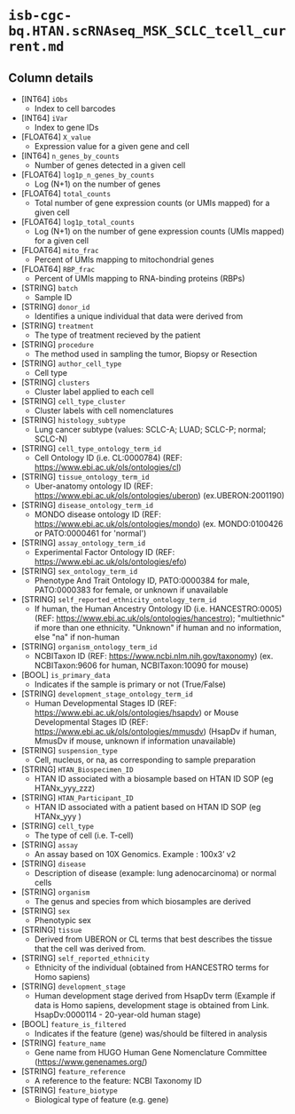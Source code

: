 # `isb-cgc-bq.HTAN.scRNAseq_MSK_SCLC_tcell_current.md`

## Column details

* [INT64]    `iObs`
  - Index to cell barcodes
* [INT64]    `iVar`
  - Index to gene IDs
* [FLOAT64]    `X_value`
  - Expression value for a given gene and cell
* [INT64]    `n_genes_by_counts`
  - Number of genes detected in a given cell
* [FLOAT64]    `log1p_n_genes_by_counts`
  - Log (N+1) on the number of genes
* [FLOAT64]    `total_counts`
  - Total number of gene expression counts (or UMIs mapped) for a given cell
* [FLOAT64]    `log1p_total_counts`
  - Log (N+1) on the number of gene expression counts (UMIs mapped) for a given cell
* [FLOAT64]    `mito_frac`
  - Percent of UMIs mapping to mitochondrial genes
* [FLOAT64]    `RBP_frac`
  - Percent of UMIs mapping to RNA-binding proteins (RBPs)
* [STRING]    `batch`
  - Sample ID
* [STRING]    `donor_id`
  - Identifies a unique individual that data were derived from
* [STRING]    `treatment`
  - The type of treatment recieved by the patient
* [STRING]    `procedure`
  - The method used in sampling the tumor, Biopsy or Resection
* [STRING]    `author_cell_type`
  - Cell type
* [STRING]    `clusters`
  - Cluster label applied to each cell
* [STRING]    `cell_type_cluster`
  - Cluster labels with cell nomenclatures
* [STRING]    `histology_subtype`
  - Lung cancer subtype (values: SCLC-A; LUAD; SCLC-P; normal; SCLC-N)
* [STRING]    `cell_type_ontology_term_id`
  - Cell Ontology ID (i.e. CL:0000784)  (REF: https://www.ebi.ac.uk/ols/ontologies/cl)
* [STRING]    `tissue_ontology_term_id`
  - Uber-anatomy ontology ID (REF: https://www.ebi.ac.uk/ols/ontologies/uberon) (ex.UBERON:2001190)
* [STRING]    `disease_ontology_term_id`
  - MONDO disease ontology ID (REF: https://www.ebi.ac.uk/ols/ontologies/mondo) (ex. MONDO:0100426 or PATO:0000461 for 'normal')
* [STRING]    `assay_ontology_term_id`
  - Experimental Factor Ontology ID (REF: https://www.ebi.ac.uk/ols/ontologies/efo)
* [STRING]    `sex_ontology_term_id`
  - Phenotype And Trait Ontology ID, PATO:0000384 for male, PATO:0000383 for female, or unknown if unavailable
* [STRING]    `self_reported_ethnicity_ontology_term_id`
  - If human, the Human Ancestry Ontology ID (i.e. HANCESTRO:0005) (REF: https://www.ebi.ac.uk/ols/ontologies/hancestro); "multiethnic" if more than one ethnicity. "Unknown" if human and no information, else "na" if non-human
* [STRING]    `organism_ontology_term_id`
  - NCBITaxon ID (REF: https://www.ncbi.nlm.nih.gov/taxonomy) (ex. NCBITaxon:9606 for human, NCBITaxon:10090 for mouse)
* [BOOL]    `is_primary_data`
  - Indicates if the sample is primary or not (True/False)
* [STRING]    `development_stage_ontology_term_id`
  - Human Developmental Stages ID (REF: https://www.ebi.ac.uk/ols/ontologies/hsapdv) or Mouse Developmental Stages ID (REF: https://www.ebi.ac.uk/ols/ontologies/mmusdv) (HsapDv if human, MmusDv if mouse, unknown if information unavailable)
* [STRING]    `suspension_type`
  - Cell, nucleus, or na, as corresponding to sample preparation
* [STRING]    `HTAN_Biospecimen_ID`
  - HTAN ID associated with a biosample based on HTAN ID SOP (eg HTANx_yyy_zzz)
* [STRING]    `HTAN_Participant_ID`
  - HTAN ID associated with a patient based on HTAN ID SOP (eg HTANx_yyy )
* [STRING]    `cell_type`
  - The type of cell (i.e. T-cell)
* [STRING]    `assay`
  - An assay based on 10X Genomics. Example : 100x3’ v2
* [STRING]    `disease`
  - Description of disease (example: lung adenocarcinoma) or normal cells
* [STRING]    `organism`
  - The genus and species from which biosamples are derived
* [STRING]    `sex`
  - Phenotypic sex
* [STRING]    `tissue`
  - Derived from UBERON or CL terms that best describes the tissue that the cell was derived from.
* [STRING]    `self_reported_ethnicity`
  - Ethnicity of the individual (obtained from HANCESTRO terms for Homo sapiens)
* [STRING]    `development_stage`
  - Human development stage derived from HsapDv term  (Example if data is Homo sapiens, development stage is obtained from Link. HsapDv:0000114 - 20-year-old human stage)
* [BOOL]    `feature_is_filtered`
  - Indicates if the feature (gene) was/should be filtered in analysis
* [STRING]    `feature_name`
  - Gene name from HUGO Human Gene Nomenclature Committee (https://www.genenames.org/)
* [STRING]    `feature_reference`
  - A reference to the feature: NCBI Taxonomy ID
* [STRING]    `feature_biotype`
  - Biological type of feature (e.g. gene)

